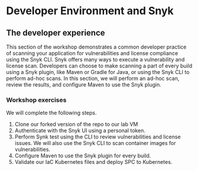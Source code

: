 # Developer Environment and Snyk

## The developer experience

This section of the workshop demonstrates a common developer practice of scanning your application for vulnerabilities and license compliance using the Snyk CLI. Snyk offers many ways to execute a vulnerability and license scan. Developers can choose to make scanning a part of every build using a Snyk plugin, like Maven or Gradle for Java, or using the Snyk CLI to perform ad-hoc scans. In this section, we will perform an ad-hoc scan, review the results, and configure Maven to use the Snyk plugin.

### Workshop exercises

We will complete the following steps.

1. Clone our forked version of the repo to our lab VM
2. Authenticate with the Snyk UI using a personal token.  
3. Perform Synk test using the CLI to review vulnerabilities and license issues. We will also use the Snyk CLI to scan container images for vulnerabilities. 
4. Configure Maven to use the Snyk plugin for every build.
5. Validate our IaC Kubernetes files and deploy SPC to Kubernetes.

